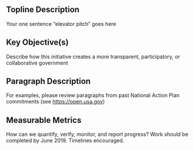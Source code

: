 ## Topline Description
Your one sentence “elevator pitch” goes here
 
## Key Objective(s)
Describe how this initiative creates a more transparent, participatory, or collaborative government

## Paragraph Description
For examples, please review paragraphs from past National Action Plan commitments (see https://open.usa.gov)
 
## Measurable Metrics
How can we quantify, verify, monitor, and report progress? Work should be completed by June 2019. Timelines encouraged. 
